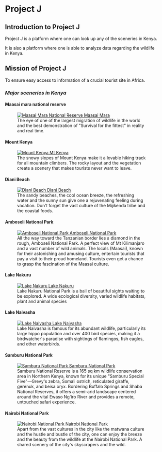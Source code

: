 <!DOCTYPE html>
<html lang="en">
<head>
  <meta charset="utf-8">
  <title>Project J</title>
</head>
<body>
  <main>
    <h1>Project J</h1>
    <section>
      <h2>Introduction to Project J</h2>
      <p>
        Project J is a platform where one can look up any of the sceneries in Kenya.
      </p>
      <p>
        It is also a platform where one is able to analyze data regarding the wildlife in Kenya.
      </p>
    </section>
    <section>
      <h2>Mission of Project J</h2>
      <p>
        To ensure easy access to information of a crucial tourist site in Africa.
      </p>
    </section>
    <section>
      <h3><em>Major sceneries in Kenya</em></h3>
      <h4>Maasai mara national reserve</h4>
      <figure>
        <a href="https://www.maasaimara.com">
          <img src="https://yellowzebrasafaris.com/media/26612/_copyright_beverly_joubert_mara_wildlife_kenya_5255.jpg?width=2048&height=1024&format=jpg&v=1da5e14f51fa6a0" alt="Maasai Mara National Reserve">
          Maasai Mara
        </a>
        <figcaption>
          The eye of one of the largest migration of wildlife in the world and the best demonstration of "Survival for the fittest" in reality and real time.
        </figcaption>
      </figure>
      <h4>Mount Kenya</h4>
      <figure>
        <a href="https://www.mountkenya.org">
          <img src="https://media.istockphoto.com/id/515161366/photo/sunrise-behind-mt-kenya.jpg?s=612x612&w=0&k=20&c=HholJet9EY-s9c4Fst7iF8TetXVvuUNHoUp5DnHZV_M=" alt="Mount Kenya">
          Mt Kenya
        </a>
        <figcaption>
          The snowy slopes of Mount Kenya make it a lovable hiking track for all mountain climbers. The rocky layout and the vegetation create a scenery that makes tourists never want to leave.
        </figcaption>
      </figure>
      <h4>Diani Beach</h4>
      <figure>
        <a href="https://www.dianibeach.com">
          <img src="https://www.tailormadeafrica.com/wp-content/uploads/Coast-Meets-Country-Extend-Your-Kenya-Safari-with-Beach-Bliss-960x720.jpg" alt="Diani Beach">
          Diani Beach
        </a>
        <figcaption>
          The sandy beaches, the cool ocean breeze, the refreshing water and the sunny sun give one a rejuvenating feeling during vacation. Don't forget the vast culture of the Mijikenda tribe and the coastal foods.
        </figcaption>
      </figure>
      <h4>Amboseli National Park</h4>
      <figure>
        <a href="https://www.amboselinationalpark.org">
          <img src="https://reservations.kws.go.ke/uploads/0000/1/2021/12/25/amboseli-np-582x393-1.jpg" alt="Amboseli National Park">
          Amboseli National Park
        </a>
        <figcaption>
          All the way toward the Tanzanian border lies a diamond in the rough, Amboseli National Park. A perfect view of Mt Kilimanjaro and a vast number of wild animals. The locals (Maasai), known for their astonishing and amusing culture, entertain tourists that pay a visit to their proud homeland. Tourists even get a chance to grasp the fascination of the Maasai culture.
        </figcaption>
      </figure>
      <h4>Lake Nakuru</h4>
      <figure>
        <a href="https://www.lakenakurunationalpark.com">
          <img src="https://www.aberdarenationalparks.com/wp-content/uploads/2023/03/lake-nakuru-national-park-750x400.jpg" alt="Lake Nakuru">
          Lake Nakuru
        </a>
        <figcaption>Lake Nakuru National Park is a ball of beautiful sights waiting to be explored. A wide ecological diversity, varied wildlife habitats, plant and animal species
        </figcaption>
      </figure>
      <h4>Lake Naivasha</h4>
      <figure>
        <a href="https://www.lakenaivasha.co.ke">
          <img src="https://www.maasaimarakenyapark.com/wp-content/uploads/2022/11/flamingos-lakes-great-rift-valley-1.jpg" alt="Lake Naivasha">
          Lake Naivasha
        </a>
        <figcaption>Lake Naivasha is famous for its abundant wildlife, particularly its large hippo population and over 400 bird species, making it a birdwatcher's paradise with sightings of flamingos, fish eagles, and other waterbirds. 
        </figcaption>
      </figure>
      <h4>Samburu National Park</h4>
      <figure>
        <a href="https://www.samburunationalreserve.com">
          <img src="https://encrypted-tbn0.gstatic.com/images?q=tbn:ANd9GcRg4uWsL32CD93IY6-BdHYv9oGmpIEHPpBlpQ&s" alt="Samburu National Park">
          Samburu National Park
        </a>
        <figcaption>Samburu National Reserve is a 165 sq km wildlife conservation area in Northern Kenya, known for its unique "Samburu Special Five"—Grevy's zebra, Somali ostrich, reticulated giraffe, gerenuk, and beisa oryx. Bordering Buffalo Springs and Shaba National Reserves, it offers a semi-arid landscape centered around the vital Ewaso Ng'iro River and provides a remote, untouched safari experience.
        </figcaption>
      </figure>
      <h4>Nairobi National Park</h4>
      <figure>
        <a href="https://www.nairobinationalparkkenya.com">
          <img src="https://www.maasaimarakenyapark.com/wp-content/uploads/2019/08/Nairobi-National-Park-700x450.jpg" alt="Nairobi National Park">
          Nairobi National Park
        </a>
        <figcaption>
          Apart from the vast cultures in the city like the matwana culture and the hustle and bustle of the city, one can enjoy the breeze and the beauty from the wildlife at the Nairobi National Park. A shared scenery of the city's skyscrapers and the wild.
        </figcaption>
      </figure>
    </section>
  </main>
</body>
</html>
 
